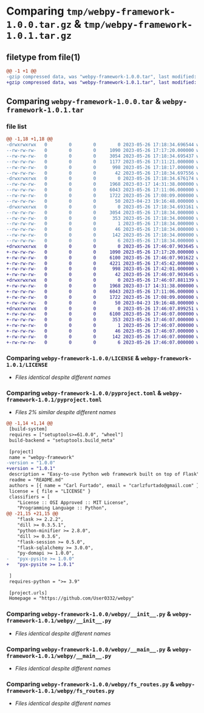 # Comparing `tmp/webpy-framework-1.0.0.tar.gz` & `tmp/webpy-framework-1.0.1.tar.gz`

## filetype from file(1)

```diff
@@ -1 +1 @@
-gzip compressed data, was "webpy-framework-1.0.0.tar", last modified: Fri May 26 17:18:34 2023, max compression
+gzip compressed data, was "webpy-framework-1.0.1.tar", last modified: Fri May 26 17:46:07 2023, max compression
```

## Comparing `webpy-framework-1.0.0.tar` & `webpy-framework-1.0.1.tar`

### file list

```diff
@@ -1,18 +1,18 @@
-drwxrwxrwx   0        0        0        0 2023-05-26 17:18:34.696544 webpy-framework-1.0.0/
--rw-rw-rw-   0        0        0     1090 2023-05-26 17:17:20.000000 webpy-framework-1.0.0/LICENSE
--rw-rw-rw-   0        0        0     3054 2023-05-26 17:18:34.695437 webpy-framework-1.0.0/PKG-INFO
--rw-rw-rw-   0        0        0     1177 2023-05-26 17:11:21.000000 webpy-framework-1.0.0/README.md
--rw-rw-rw-   0        0        0      998 2023-05-26 17:18:17.000000 webpy-framework-1.0.0/pyproject.toml
--rw-rw-rw-   0        0        0       42 2023-05-26 17:18:34.697556 webpy-framework-1.0.0/setup.cfg
-drwxrwxrwx   0        0        0        0 2023-05-26 17:18:34.676174 webpy-framework-1.0.0/webpy/
--rw-rw-rw-   0        0        0     1968 2023-03-17 14:31:38.000000 webpy-framework-1.0.0/webpy/__init__.py
--rw-rw-rw-   0        0        0     6043 2023-05-26 17:11:06.000000 webpy-framework-1.0.0/webpy/__main__.py
--rw-rw-rw-   0        0        0     1722 2023-05-26 17:08:09.000000 webpy-framework-1.0.0/webpy/fs_routes.py
--rw-rw-rw-   0        0        0       50 2023-04-23 19:16:48.000000 webpy-framework-1.0.0/webpy/pysite_semantic_tags.py
-drwxrwxrwx   0        0        0        0 2023-05-26 17:18:34.693161 webpy-framework-1.0.0/webpy_framework.egg-info/
--rw-rw-rw-   0        0        0     3054 2023-05-26 17:18:34.000000 webpy-framework-1.0.0/webpy_framework.egg-info/PKG-INFO
--rw-rw-rw-   0        0        0      353 2023-05-26 17:18:34.000000 webpy-framework-1.0.0/webpy_framework.egg-info/SOURCES.txt
--rw-rw-rw-   0        0        0        1 2023-05-26 17:18:34.000000 webpy-framework-1.0.0/webpy_framework.egg-info/dependency_links.txt
--rw-rw-rw-   0        0        0       46 2023-05-26 17:18:34.000000 webpy-framework-1.0.0/webpy_framework.egg-info/entry_points.txt
--rw-rw-rw-   0        0        0      142 2023-05-26 17:18:34.000000 webpy-framework-1.0.0/webpy_framework.egg-info/requires.txt
--rw-rw-rw-   0        0        0        6 2023-05-26 17:18:34.000000 webpy-framework-1.0.0/webpy_framework.egg-info/top_level.txt
+drwxrwxrwx   0        0        0        0 2023-05-26 17:46:07.903645 webpy-framework-1.0.1/
+-rw-rw-rw-   0        0        0     1090 2023-05-26 17:17:20.000000 webpy-framework-1.0.1/LICENSE
+-rw-rw-rw-   0        0        0     6100 2023-05-26 17:46:07.901622 webpy-framework-1.0.1/PKG-INFO
+-rw-rw-rw-   0        0        0     4221 2023-05-26 17:45:42.000000 webpy-framework-1.0.1/README.md
+-rw-rw-rw-   0        0        0      998 2023-05-26 17:42:01.000000 webpy-framework-1.0.1/pyproject.toml
+-rw-rw-rw-   0        0        0       42 2023-05-26 17:46:07.903645 webpy-framework-1.0.1/setup.cfg
+drwxrwxrwx   0        0        0        0 2023-05-26 17:46:07.881139 webpy-framework-1.0.1/webpy/
+-rw-rw-rw-   0        0        0     1968 2023-03-17 14:31:38.000000 webpy-framework-1.0.1/webpy/__init__.py
+-rw-rw-rw-   0        0        0     6043 2023-05-26 17:11:06.000000 webpy-framework-1.0.1/webpy/__main__.py
+-rw-rw-rw-   0        0        0     1722 2023-05-26 17:08:09.000000 webpy-framework-1.0.1/webpy/fs_routes.py
+-rw-rw-rw-   0        0        0       50 2023-04-23 19:16:48.000000 webpy-framework-1.0.1/webpy/pysite_semantic_tags.py
+drwxrwxrwx   0        0        0        0 2023-05-26 17:46:07.899251 webpy-framework-1.0.1/webpy_framework.egg-info/
+-rw-rw-rw-   0        0        0     6100 2023-05-26 17:46:07.000000 webpy-framework-1.0.1/webpy_framework.egg-info/PKG-INFO
+-rw-rw-rw-   0        0        0      353 2023-05-26 17:46:07.000000 webpy-framework-1.0.1/webpy_framework.egg-info/SOURCES.txt
+-rw-rw-rw-   0        0        0        1 2023-05-26 17:46:07.000000 webpy-framework-1.0.1/webpy_framework.egg-info/dependency_links.txt
+-rw-rw-rw-   0        0        0       46 2023-05-26 17:46:07.000000 webpy-framework-1.0.1/webpy_framework.egg-info/entry_points.txt
+-rw-rw-rw-   0        0        0      142 2023-05-26 17:46:07.000000 webpy-framework-1.0.1/webpy_framework.egg-info/requires.txt
+-rw-rw-rw-   0        0        0        6 2023-05-26 17:46:07.000000 webpy-framework-1.0.1/webpy_framework.egg-info/top_level.txt
```

### Comparing `webpy-framework-1.0.0/LICENSE` & `webpy-framework-1.0.1/LICENSE`

 * *Files identical despite different names*

### Comparing `webpy-framework-1.0.0/pyproject.toml` & `webpy-framework-1.0.1/pyproject.toml`

 * *Files 2% similar despite different names*

```diff
@@ -1,14 +1,14 @@
 [build-system]
 requires = ["setuptools>=61.0.0", "wheel"]
 build-backend = "setuptools.build_meta"
 
 [project]
 name = "webpy-framework"
-version = "1.0.0"
+version = "1.0.1"
 description = "Easy-to-use Python web framework built on top of Flask"
 readme = "README.md"
 authors = [{ name = "Carl Furtado", email = "carlzfurtado@gmail.com" }]
 license = { file = "LICENSE" }
 classifiers = [
 	"License :: OSI Approved :: MIT License",
 	"Programming Language :: Python",
@@ -21,15 +21,15 @@
 	"flask >= 2.2.2",
 	"dill >= 0.3.5.1",
 	"python-minifier >= 2.8.0",
 	"dill >= 0.3.6",
 	"flask-session >= 0.5.0",
 	"flask-sqlalchemy >= 3.0.0",
 	"py-domapi >= 1.0.0",
-	"pyx-pysite >= 1.0.0"
+	"pyx-pysite >= 1.0.1"
 
 ]
 requires-python = ">= 3.9"
 
 [project.urls]
 Homepage = "https://github.com/User0332/webpy"
```

### Comparing `webpy-framework-1.0.0/webpy/__init__.py` & `webpy-framework-1.0.1/webpy/__init__.py`

 * *Files identical despite different names*

### Comparing `webpy-framework-1.0.0/webpy/__main__.py` & `webpy-framework-1.0.1/webpy/__main__.py`

 * *Files identical despite different names*

### Comparing `webpy-framework-1.0.0/webpy/fs_routes.py` & `webpy-framework-1.0.1/webpy/fs_routes.py`

 * *Files identical despite different names*

